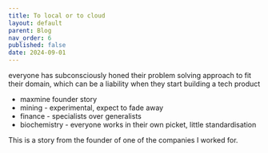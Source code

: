 ```yaml
---
title: To local or to cloud
layout: default
parent: Blog
nav_order: 6
published: false
date: 2024-09-01
---
```


<!-- Take home message: importance of tech culture + domain culture understanding each other -->
everyone has subconsciously honed their problem solving approach to fit their domain, which can be a liability when they start building a tech product
- maxmine founder story
- mining - experimental, expect to fade away
- finance - specialists over generalists
- biochemistry - everyone works in their own picket, little standardisation


This is a story from the founder of one of the companies I worked for.

